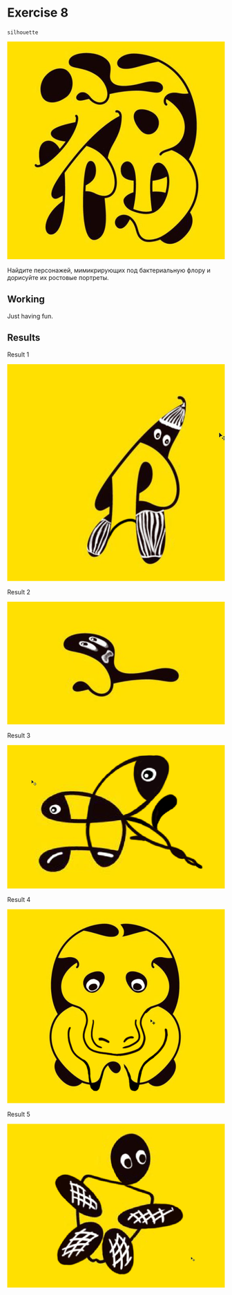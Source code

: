 # Exercise 8

`silhouette`

![exersice8](./exercise8.jpg)

Найдите персонажей, мимикрирующих под бактериальную флору и дорисуйте их ростовые портреты.

## Working

Just having fun.

## Results

Result 1

![result1](exercise8-result1.png)

Result 2

![result1](exercise8-result2.png)

Result 3

![result1](exercise8-result3.png)

Result 4

![result1](exercise8-result4.png)


Result 5

![result1](exercise8-result5.png)
